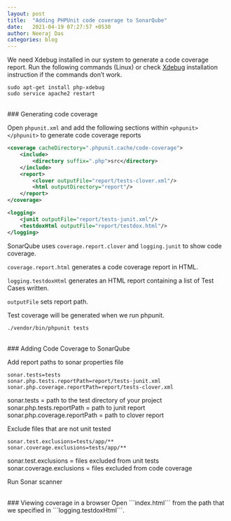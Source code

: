 ```yaml
---
layout: post
title:  "Adding PHPUnit code coverage to SonarQube"
date:   2021-04-19 07:27:57 +0530
author: Neeraj Das
categories: blog
---
```

We need Xdebug installed in our system to generate a code coverage report. 
Run the following commands (Linux) or check [Xdebug][xdebug-link] installation instruction if the commands don’t work.

```
sudo apt-get install php-xdebug
sudo service apache2 restart
```
<br/>
### Generating code coverage

Open ```phpunit.xml``` and add the following sections within ```<phpunit></phpunit>``` to generate code coverage reports

```xml
<coverage cacheDirectory=".phpunit.cache/code-coverage">
    <include>
        <directory suffix=".php">src</directory>
    </include>
    <report>
        <clover outputFile="report/tests-clover.xml"/>
        <html outputDirectory="report"/>
    </report>
</coverage>

<logging>
    <junit outputFile="report/tests-junit.xml"/>
    <testdoxHtml outputFile="report/testdox.html"/>
</logging>
```

SonarQube uses ```coverage.report.clover``` and ```logging.junit``` to show code coverage.

```coverage.report.html``` generates a code coverage report in HTML.

```logging.testdoxHtml``` generates an HTML report containing a list of Test Cases written.

```outputFile``` sets report path.

Test coverage will be generated when we run phpunit.

```
./vendor/bin/phpunit tests
```
<br/>
### Adding Code Coverage to SonarQube

Add report paths to sonar properties file

```
sonar.tests=tests
sonar.php.tests.reportPath=report/tests-junit.xml
sonar.php.coverage.reportPath=report/tests-clover.xml
```

sonar.tests = path to the test directory of your project
sonar.php.tests.reportPath = path to junit report
sonar.php.coverage.reportPath = path to clover report

Exclude files that are not unit tested

```
sonar.test.exclusions=tests/app/**
sonar.coverage.exclusions=tests/app/**
```

sonar.test.exclusions = files excluded from unit tests
sonar.coverage.exclusions = files excluded from code coverage

Run Sonar scanner

<br/>
### Viewing coverage in a browser
Open ```index.html``` from the path that we specified in ```logging.testdoxHtml```.

[xdebug-link]: https://xdebug.org/
